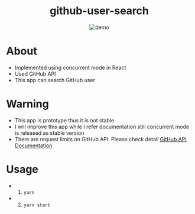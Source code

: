 <div align="center">
  <h1>github-user-search</h1>
  <img alt="demo" src="https://raw.githubusercontent.com/keiya01/github-user-search/master/demo.gif">
</div>

# About
- Implemented using concurrent mode in React
- Used GitHub API
- This app can search GitHub user

# Warning
- This app is prototype thus it is not stable
- I will improve this app while I refer documentation still concurrent mode is released as stable version
- There are request limits on GitHub API. Please check detail [GitHub API Documentation](https://developer.github.com/v3/rate_limit/)

# Usage
- 1. `yarn`
- 2. `yarn start`
